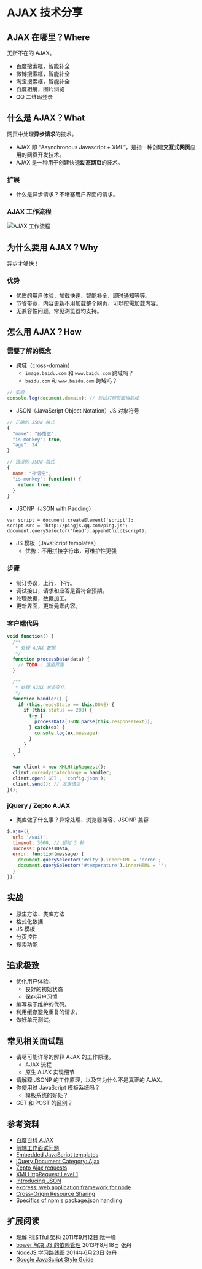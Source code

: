 AJAX 技术分享
===

## AJAX 在哪里？Where

无所不在的 AJAX。

* 百度搜索框，智能补全
* 微博搜索框，智能补全
* 淘宝搜索框，智能补全
* 百度相册，图片浏览
* QQ 二维码登录

## 什么是 AJAX？What

网页中处理**异步请求**的技术。

* AJAX 即 “Asynchronous Javascript + XML”，是指一种创建**交互式网页**应用的网页开发技术。
* AJAX 是一种用于创建快速**动态网页**的技术。

### 扩展

* 什么是异步请求？不堵塞用户界面的请求。

### AJAX 工作流程

![AJAX 工作流程](http://divio.qiniudn.com/Fus2jym7jRIW_gKd5qDpoEtRry26)

## 为什么要用 AJAX？Why

异步才够快！

### 优势

* 优质的用户体验，加载快速、智能补全、即时通知等等。
* 节省带宽，内容更新不用加载整个网页，可以按需加载内容。
* 无兼容性问题，常见浏览器均支持。

## 怎么用 AJAX？How

### 需要了解的概念

* 跨域（cross-domain）
  - `image.baidu.com` 和 `www.baidu.com` 跨域吗？
  - `baidu.com` 和 `www.baidu.com` 跨域吗？

```javascript
// 实验
console.log(document.domain); // 尝试打印页面当前域
```

* JSON（JavaScript Object Notation）JS 对象符号

```javascript
// 正确的 JSON 格式
{
  "name": "孙悟空",
  "is-monkey": true,
  "age": 24
}
```

```javascript
// 错误的 JSON 格式
{
  name: "孙悟空",
  "is-monkey": function() {
    return true;
  }
}
```

* JSONP（JSON with Padding）

```javasript
var script = document.createElement('script');
script.src = 'http://pingjs.qq.com/ping.js';
document.querySelector('head').appendChild(script);
```

* JS 模板（JavaScript templates）
  * 优势：不用拼接字符串，可维护性更强

### 步骤

* 制订协议，上行，下行。
* 调试接口，请求和应答是否符合预期。
* 处理数据，数据加工。
* 更新界面，更新元素内容。

### 客户端代码

```javascript
void function() {
  /**
   * 处理 AJAX 数据
   */
  function processData(data) {
    // TODO : 渲染界面
  }

  /**
   * 处理 AJAX 状态变化
   */
  function handler() {
    if (this.readyState == this.DONE) {
      if (this.status == 200) {
        try {
          processData(JSON.parse(this.responseText));
        } catch(ex) {
          console.log(ex.message);
        }
      }
    }
  }

  var client = new XMLHttpRequest();
  client.onreadystatechange = handler;
  client.open('GET', 'config.json');
  client.send(); // 发送请求
}();
```

### jQuery / Zepto AJAX

* 类库做了什么事？异常处理、浏览器兼容、JSONP 兼容

```javascript
$.ajax({
  url: '/wait',
  timeout: 3000, // 超时 3 秒
  success: processData,
  error: function(message) {
    document.querySelector('#city').innerHTML = 'error';
    document.querySelector('#temperature').innerHTML = '';
  }
});
```

## 实战

* 原生方法、类库方法
* 格式化数据
* JS 模板
* 分页控件
* 搜索功能

## 追求极致

* 优化用户体验。
  * 良好的初始状态
  * 保存用户习惯
* 编写易于维护的代码。
* 利用缓存避免重复的请求。
* 做好单元测试。

## 常见相关面试题

* 请尽可能详尽的解释 AJAX 的工作原理。
  * AJAX 流程
  * 原生 AJAX 实现细节
* 请解释 JSONP 的工作原理，以及它为什么不是真正的 AJAX。
* 你使用过 JavaScript 模板系统吗？
  * 模板系统的好处？
* GET 和 POST 的区别？

## 参考资料

* [百度百科 AJAX](http://baike.baidu.com/subview/1641/5762264.htm)
* [前端工作面试问题](https://github.com/darcyclarke/Front-end-Developer-Interview-Questions/tree/master/Chinese)
* [Embedded JavaScript templates](https://github.com/visionmedia/ejs)
* [jQuery Document Category: Ajax](http://api.jquery.com/category/ajax/)
* [Zepto Ajax requests](http://zeptojs.com/#$.ajax)
* [XMLHttpRequest Level 1](http://www.w3.org/TR/XMLHttpRequest/)
* [Introducing JSON](http://json.org/)
* [express: web application framework for node](http://expressjs.com/)
* [Cross-Origin Resource Sharing](http://www.w3.org/TR/cors/)
* [Specifics of npm's package.json handling](https://www.npmjs.org/doc/files/package.json.html)

## 扩展阅读

* [理解 RESTful 架构](http://www.ruanyifeng.com/blog/2011/09/restful.html)  2011年9月12日 阮一峰
* [bower 解决 JS 的依赖管理](http://blog.fens.me/nodejs-bower-intro/) 2013年8月18日 张丹
* [NodeJS 学习路线图](http://blog.fens.me/nodejs-roadmap/) 2014年6月23日 张丹
* [Google JavaScript Style Guide](http://google-styleguide.googlecode.com/svn/trunk/javascriptguide.xml)